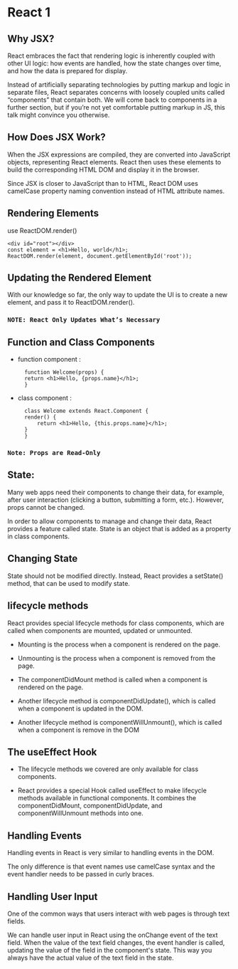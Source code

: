 # React 1


 
## Why JSX?
React embraces the fact that rendering logic is inherently coupled with other UI logic: how events are handled, how the state changes over time, and how the data is prepared for display.

Instead of artificially separating technologies by putting markup and logic in separate files, React separates concerns with loosely coupled units called “components” that contain both. We will come back to components in a further section, but if you’re not yet comfortable putting markup in JS, this talk might convince you otherwise.

## How Does JSX Work?


When the JSX expressions are compiled, they are converted into JavaScript objects, representing React elements.
React then uses these elements to build the corresponding HTML DOM and display it in the browser.

Since JSX is closer to JavaScript than to HTML, React DOM uses camelCase property naming convention instead of HTML attribute names.

## Rendering Elements

use  ReactDOM.render()

    <div id="root"></div>
    const element = <h1>Hello, world</h1>;
    ReactDOM.render(element, document.getElementById('root'));

## Updating the Rendered Element


With our knowledge so far, the only way to update the UI is to create a new element, and pass it to ReactDOM.render().


### `NOTE: React Only Updates What’s Necessary`

## Function and Class Components

- function component :

        function Welcome(props) {
        return <h1>Hello, {props.name}</h1>;
        }
    
- class component :

        class Welcome extends React.Component {
        render() {
            return <h1>Hello, {this.props.name}</h1>;
        }
        }

### `Note: Props are Read-Only`


## State:
Many web apps need their components to change their data, for example, after user interaction (clicking a button, submitting a form, etc.).
However, props cannot be changed.

In order to allow components to manage and change their data, React provides a feature called state.
State is an object that is added as a property in class components.

## Changing State

State should not be modified directly. Instead, React provides a setState() method, that can be used to modify state.

## lifecycle methods

React provides special lifecycle methods for class components, which are called when components are mounted, updated or unmounted.

- Mounting is the process when a component is rendered on the page.
- Unmounting is the process when a component is removed from the page.

- The componentDidMount method is called when a component is rendered on the page.

- Another lifecycle method is componentDidUpdate(), which is called when a component is updated in the DOM.

- Another lifecycle method is componentWillUnmount(), which is called when a component is remove in the DOM 

## The useEffect Hook


- The lifecycle methods we covered are only available for class components.

- React provides a special Hook called useEffect to make lifecycle methods available in functional components. It combines the componentDidMount, componentDidUpdate, and componentWillUnmount methods into one.

## Handling Events

Handling events in React is very similar to handling events in the DOM.

The only difference is that event names use camelCase syntax and the event handler needs to be passed in curly braces.

## Handling User Input


One of the common ways that users interact with web pages is through text fields.

We can handle user input in React using the onChange event of the text field.
When the value of the text field changes, the event handler is called, updating the value of the field in the component's state.
This way you always have the actual value of the text field in the state.

